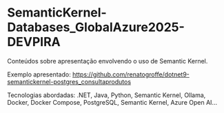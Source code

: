 # SemanticKernel-Databases_GlobalAzure2025-DEVPIRA
Conteúdos sobre apresentação envolvendo o uso de Semantic Kernel.

Exemplo apresentado: https://github.com/renatogroffe/dotnet9-semantickernel-postgres_consultaprodutos

Tecnologias abordadas: .NET, Java, Python, Semantic Kernel, Ollama, Docker, Docker Compose, PostgreSQL, Semantic Kernel, Azure Open AI...
